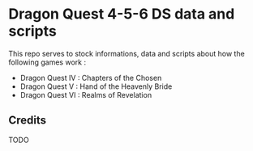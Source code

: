 # Dragon Quest 4-5-6 DS data and scripts

This repo serves to stock informations, data and scripts about how the following games work : 
* Dragon Quest IV : Chapters of the Chosen
* Dragon Quest V : Hand of the Heavenly Bride
* Dragon Quest VI : Realms of Revelation

## Credits

TODO
